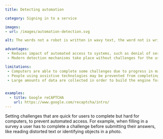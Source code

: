 ```yaml
---
title: Detecting automation

category: Signing in to a service

images:
- url: /images/automation-detection.svg

alt: The words not a robot is written in wavy text, the word not is written underneath in regular text.

advantages:
 - Reduces impact of automated access to systems, such as denial of service or spam
 - Modern detection mechanisms take place without challenges for the user to complete

limitations:
 - Computers are able to complete some challenges due to progress in machine learning or the feasibility of building click-farms
 - People using assistive technologies may be prevented from completing challenges
 - Large amounts of data are collected in order to build the engine for detecting  automated access


examples:
  - title: Google reCAPTCHA
    url: https://www.google.com/recaptcha/intro/
---
```


Setting challenges that are quick for users to complete but hard for computers, to prevent automated access. For example, when filling in a survey a user has to complete a challenge before submitting their answers, like reading distorted text or identifying objects in a photo.
